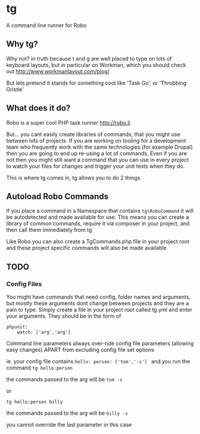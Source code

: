 # tg

A command line runner for Robo

## Why tg?

Why not? in truth because t and g are well placed to type on lots of keyboard layouts,
but in particular on Workman, which you should check out http://www.workmanlayout.com/blog/

But lets pretend it stands for something cool like 'Task Go', or 'Throbbing Gristle'

## What does it do?

Robo is a super cool PHP task runner
http://robo.li

But... you cant easily create libraries of commands, that you might use between lots of projects.
If you are working on tooling for a development team who frequently work with the same technologies (for example Drupal)
then you are going to end up re-using a lot of commands. Even if you are not then you might still want a command that you can use in every project
to watch your files for changes and trigger your unit tests when they do.

This is where tg comes in, tg allows you to do 2 things

## Autoload Robo Commands

If you place a command in a Namespace that contains `tg\RoboCommand` it will be autodetected and made available for use.
This means you can create a library of common commands, require it via composer in your project, and then call them immediately from tg

Like Robo you can also create a TgCommands.php file in your project root and these project specific commands will also be made available

## TODO 

### Config Files

You might have commands that need config, folder names and arguments, but mostly these arguments dont change between projects and they are a pain to type.
Simply create a file in your project root called tg.yml and enter your arguments. They should be in the form of

```
phpunit:
    watch: ['arg','arg']
```

Command line parameters always over-ride config file parameters (allowing easy changes) APART from excluding config file set options

ie.
your config file contains
`hello:
    person: ['tom','-s']
`
and you run the command
`tg hello:person`

the commands passed to the arg will be
`tom -s`

or 

`tg hello:person billy`

the commands passed to the arg will be
`billy -s`

you cannot override the last parameter in this case

